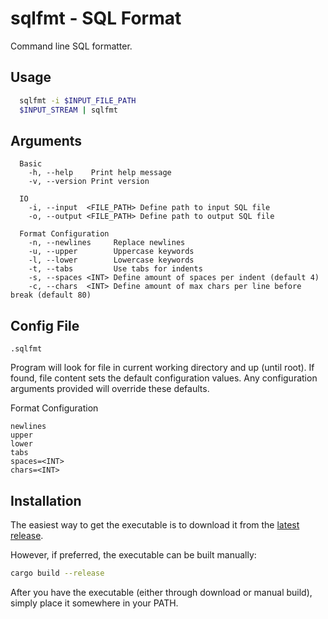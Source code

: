 # sqlfmt - SQL Format

Command line SQL formatter.

## Usage

```sh
  sqlfmt -i $INPUT_FILE_PATH
  $INPUT_STREAM | sqlfmt
```

## Arguments

```
  Basic
    -h, --help    Print help message
    -v, --version Print version

  IO
    -i, --input  <FILE_PATH> Define path to input SQL file
    -o, --output <FILE_PATH> Define path to output SQL file

  Format Configuration
    -n, --newlines     Replace newlines
    -u, --upper        Uppercase keywords
    -l, --lower        Lowercase keywords
    -t, --tabs         Use tabs for indents
    -s, --spaces <INT> Define amount of spaces per indent (default 4)
    -c, --chars  <INT> Define amount of max chars per line before break (default 80)
```

## Config File

`.sqlfmt`

Program will look for file in current working directory and up (until root).
If found, file content sets the default configuration values.
Any configuration arguments provided will override these defaults.

Format Configuration

```
newlines
upper
lower
tabs
spaces=<INT>
chars=<INT>
```

## Installation

The easiest way to get the executable is to download it from the [latest release](https://github.com/grantfbarnes/sqlfmt/releases/latest).

However, if preferred, the executable can be built manually:

```sh
cargo build --release
```

After you have the executable (either through download or manual build), simply place it somewhere in your PATH.
